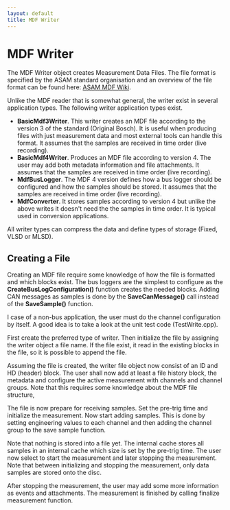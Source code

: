```yaml
---
layout: default
title: MDF Writer
---
```


# MDF Writer

The MDF Writer object creates Measurement Data Files. The file format is
specified by the ASAM standard organisation and an overview of the file format can be found
here: [ASAM MDF Wiki](https://www.asam.net/standards/detail/mdf/wiki/).

Unlike the MDF reader that is somewhat general, the writer exist in several application types.
The following writer application types exist.

- **BasicMdf3Writer**. This writer creates an MDF file according to the version 3 of the standard (Original Bosch). It is 
useful when producing files with just measurement data and most external tools can handle this format. It assumes that
the samples are received in time order (live recording).
- **BasicMdf4Writer**. Produces an MDF file according to version 4. The user may add both metadata information and 
file attachments. It assumes that the samples are received in time order (live recording).
- **MdfBusLogger**. The MDF 4 version defines how a bus logger should be configured and how the samples should be 
stored. It assumes that the samples are received in time order (live recording).
- **MdfConverter**. It stores samples according to version 4 but unlike the above writes it doesn't need the the 
samples in time order. It is typical used in conversion applications.

All writer types can compress the data and define types of storage (Fixed, VLSD or MLSD).


## Creating a File

Creating an MDF file require some knowledge of how the file is formatted and which blocks exist. The bus loggers
are the simplest to configure as the **CreateBusLogConfiguration()** function creates the needed blocks. Adding CAN 
messages as samples is done by the **SaveCanMessage()** call instead of the **SaveSample()** function.

I case of a non-bus application, the user must do the channel configuration by itself. A good idea is to take a look 
at the unit test code (TestWrite.cpp). 

First create the preferred type of writer. Then initialize the file by assigning the writer object a file name. 
If the file exist, it read in the existing blocks in the file, so it is possible to append the file.

Assuming the file is created, the writer file object now consist of an ID and HD (header) block. The user shall
now add at least a file history block, the metadata and configure the active measurement with channels and channel 
groups. Note that this requires some knowledge about the MDF file structure,

The file is now prepare for receiving samples. Set the pre-trig time and initialize the measurement. Now start
adding samples. This is done by setting engineering values to each channel and then adding the channel group
to the save sample function. 

Note that nothing is stored into a file yet. The internal cache stores all samples in an internal cache which size 
is set by the pre-trig time. The user now select to start the measurement and later stopping the measurement. 
Note that between initializing and stopping the measurement, only data samples are stored onto the disc.

After stopping the measurement, the user may add some more information as events and attachments. The 
measurement is finished by calling finalize measurement function.

